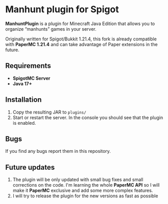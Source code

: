 # Manhunt plugin for Spigot


**ManhuntPlugin** is a plugin for Minecraft Java Edition that allows you to organize “manhunts” games in your server.


Originally written for Spigot/Bukkit 1.21.4, this fork is already compatible with **PaperMC 1.21.4** and can take advantage of Paper extensions in the future.


## Requirements
- **SpigotMC Server**
- **Java 17+**


## Installation
1. Copy the resulting JAR to `plugins/`
2. Start or restart the server. In the console you should see that the plugin is enabled.


## Bugs
If you find any bugs report them in this repository.


## Future updates
1. The plugin will be only updated with small bug fixes and small corrections on the code.
   I'm learning the whole **PaperMC API** so I will make it **PaperMC** exclusive and add some more complex features.
2. I will try to release the plugin for the new versions as fast as possible 

